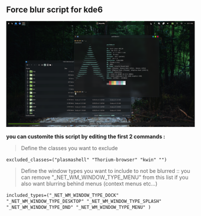 
## Force blur script for kde6 

![enter image description here](https://raw.githubusercontent.com/P-rth/kde6-forceblur/main/2024-03-02_02-52.png)


**you can customite this script by editing the first 2 commands :**

> Define the classes you want to exclude

    excluded_classes=("plasmashell" "Thorium-browser" "kwin" "")

> Define the window types you want to include to not be blurred  ::  you
> can remove "_NET_WM_WINDOW_TYPE_MENU" from this list if you also want
> blurring behind menus (context menus etc...)

    included_types=("_NET_WM_WINDOW_TYPE_DOCK" "_NET_WM_WINDOW_TYPE_DESKTOP" "_NET_WM_WINDOW_TYPE_SPLASH" "_NET_WM_WINDOW_TYPE_DND" "_NET_WM_WINDOW_TYPE_MENU" )

